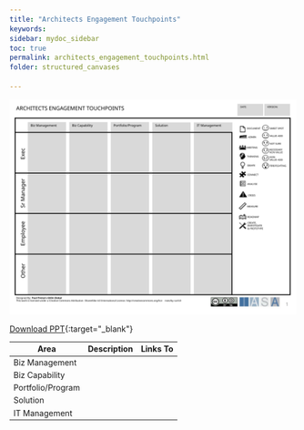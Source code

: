 ```yaml
---
title: "Architects Engagement Touchpoints"
keywords: 
sidebar: mydoc_sidebar
toc: true
permalink: architects_engagement_touchpoints.html
folder: structured_canvases

---
```


![image001](media/architects_engagement_touchpoints001.svg)

[Download PPT](media/ppt/architects_engagement_touchpoints.ppt){:target="_blank"}

| Area | Description | Links To |
| --- | --- | --- |
| Biz Management |   |   |
| Biz Capability |   |   |
| Portfolio/Program |   |   |
| Solution |   |   |
| IT Management |   |   |